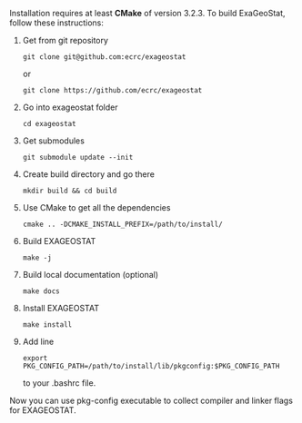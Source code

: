 Installation requires at least **CMake** of version 3.2.3. To build ExaGeoStat,
follow these instructions:

1.  Get  from git repository

        git clone git@github.com:ecrc/exageostat

    or

        git clone https://github.com/ecrc/exageostat

2.  Go into exageostat folder

        cd exageostat

3.  Get submodules

        git submodule update --init

4.  Create build directory and go there

        mkdir build && cd build

5.  Use CMake to get all the dependencies

        cmake .. -DCMAKE_INSTALL_PREFIX=/path/to/install/

6.  Build EXAGEOSTAT

        make -j

8.  Build local documentation (optional)

        make docs

9.  Install EXAGEOSTAT

        make install

10. Add line

        export PKG_CONFIG_PATH=/path/to/install/lib/pkgconfig:$PKG_CONFIG_PATH

    to your .bashrc file.

Now you can use pkg-config executable to collect compiler and linker flags for
EXAGEOSTAT.


